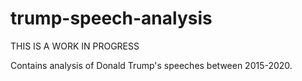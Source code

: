 # trump-speech-analysis
THIS IS A WORK IN PROGRESS

Contains analysis of Donald Trump's speeches between 2015-2020. 
